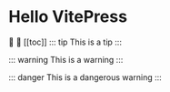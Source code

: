 # Hello VitePress

:tada: :100:
[[toc]]
::: tip
This is a tip
:::

::: warning
This is a warning
:::

::: danger
This is a dangerous warning
:::
